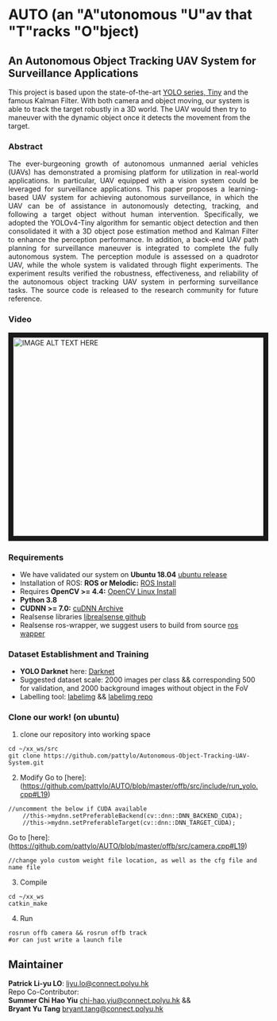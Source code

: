 # AUTO (an "A"utonomous "U"av that "T"racks "O"bject)
##  An Autonomous Object Tracking UAV System for Surveillance Applications
This project is based upon the state-of-the-art [YOLO series, Tiny](https://github.com/AlexeyAB/darknet#how-to-train-tiny-yolo-to-detect-your-custom-objects) and the famous Kalman Filter. With both camera and object moving, our system is able to track the target robustly in a 3D world. The UAV would then try to maneuver with the dynamic object once it detects the movement from the target.

### Abstract
<div align="justify">
The ever-burgeoning growth of autonomous unmanned aerial vehicles (UAVs) has demonstrated a promising platform for utilization in real-world applications. In particular, UAV equipped with a vision system could be leveraged for surveillance applications. This paper proposes a learning-based UAV system for achieving autonomous surveillance, in which the UAV can be of assistance in autonomously detecting, tracking, and following a target object without human intervention. Specifically, we adopted the YOLOv4-Tiny algorithm for semantic object detection and then consolidated it with a 3D object pose estimation method and Kalman Filter to enhance the perception performance. In addition, a back-end UAV path planning for surveillance maneuver is integrated to complete the fully autonomous system. The perception module is assessed on a quadrotor UAV, while the whole system is validated through flight experiments. The experiment results verified the robustness, effectiveness, and reliability of the autonomous object tracking UAV system in performing surveillance tasks. The source code is released to the research community for future reference.
</div>


### Video
<a href="http://www.youtube.com/watch?feature=player_embedded&v=tY16YnZQoB4
" target="_blank"><img src="http://img.youtube.com/vi/tY16YnZQoB4/0.jpg" 
alt="IMAGE ALT TEXT HERE" width="533" height="400" border="10" /></a>


### Requirements
* We have validated our system on **Ubuntu 18.04** [ubuntu release](https://releases.ubuntu.com/)
* Installation of ROS: **ROS or Melodic:** [ROS Install](http://wiki.ros.org/ROS/Installation)
* Requires **OpenCV >= 4.4:** [OpenCV Linux Install](https://docs.opencv.org/4.4.0/d7/d9f/tutorial_linux_install.html)
* **Python 3.8** 
* **CUDNN >= 7.0:** [cuDNN Archive](https://developer.nvidia.com/rdp/cudnn-archive)
* Realsense libraries [librealsense github](https://github.com/IntelRealSense/librealsense/blob/master/doc/distribution_linux.md)
* Realsense ros-wrapper, we suggest users to build from source [ros wapper](https://github.com/IntelRealSense/realsense-ros#step-2-install-intel-realsense-ros-from-sources)

### Dataset Establishment and Training
* **YOLO Darknet** here: [Darknet](https://github.com/pjreddie/darknet)
* Suggested dataset scale: 2000 images per class && corresponding 500 for validation, and 2000 background images without object in the FoV
* Labelling tool: [labelimg](https://tzutalin.github.io/labelImg/) && [labelimg repo](https://github.com/tzutalin/labelImg)

### Clone our work! (on ubuntu)
1. clone our repository into working space

```
cd ~/xx_ws/src
git clone https://github.com/pattylo/Autonomous-Object-Tracking-UAV-System.git
```

2. Modify 
Go to [here]: (https://github.com/pattylo/AUTO/blob/master/offb/src/include/run_yolo.cpp#L19)
```
//uncomment the below if CUDA available
    //this->mydnn.setPreferableBackend(cv::dnn::DNN_BACKEND_CUDA);
    //this->mydnn.setPreferableTarget(cv::dnn::DNN_TARGET_CUDA);
```
Go to [here]: (https://github.com/pattylo/AUTO/blob/master/offb/src/camera.cpp#L19)
```
//change yolo custom weight file location, as well as the cfg file and name file
```

3. Compile 
```
cd ~/xx_ws
catkin_make
```

4. Run
```
rosrun offb camera && rosrun offb track
#or can just write a launch file
```


## Maintainer 
**Patrick Li-yu LO**: liyu.lo@connect.polyu.hk<br/>
Repo Co-Contributor:<br/> **Summer Chi Hao Yiu** chi-hao.yiu@connect.polyu.hk && <br/> **Bryant Yu Tang** bryant.tang@connect.polyu.hk
